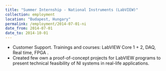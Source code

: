 ```yaml
---
title: "Summer Internship - National Instruments (LabVIEW)"
collection: employment
location: "Budapest, Hungary"
permalink: /employment/2014-07-01-ni
date_from: 2014-07-01
date_to: 2014-10-01
---
```

- Customer Support. Trainings and courses: LabVIEW Core 1 + 2, DAQ, Real time, FPGA .
- Created few own a proof-of-concept projects for LabVIEW programs to present technical feasibility of NI systems in real-life applications.
